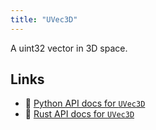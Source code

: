 ```yaml
---
title: "UVec3D"
---
```


A uint32 vector in 3D space.


## Links
 * 🐍 [Python API docs for `UVec3D`](https://ref.rerun.io/docs/python/nightly/common/datatypes#rerun.datatypes.UVec3D)
 * 🦀 [Rust API docs for `UVec3D`](https://docs.rs/rerun/0.9.0-alpha.10/rerun/datatypes/struct.UVec3D.html)


